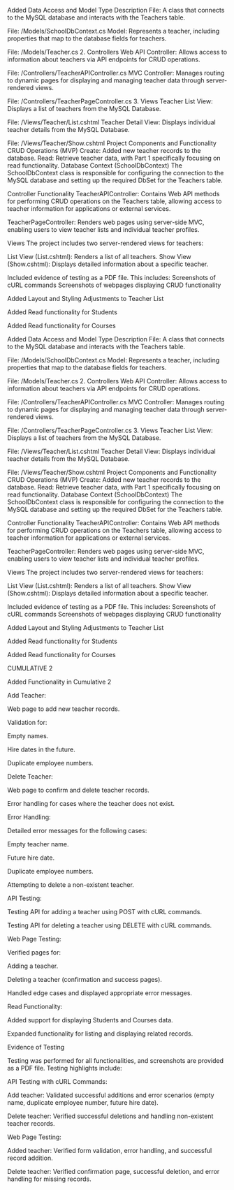 Added Data Access and Model Type Description File: A class that connects to the MySQL database and interacts with the Teachers table.

File: /Models/SchoolDbContext.cs Model: Represents a teacher, including properties that map to the database fields for teachers.

File: /Models/Teacher.cs 2. Controllers Web API Controller: Allows access to information about teachers via API endpoints for CRUD operations.

File: /Controllers/TeacherAPIController.cs MVC Controller: Manages routing to dynamic pages for displaying and managing teacher data through server-rendered views.

File: /Controllers/TeacherPageController.cs 3. Views Teacher List View: Displays a list of teachers from the MySQL Database.

File: /Views/Teacher/List.cshtml Teacher Detail View: Displays individual teacher details from the MySQL Database.

File: /Views/Teacher/Show.cshtml Project Components and Functionality CRUD Operations (MVP) Create: Added new teacher records to the database. Read: Retrieve teacher data, with Part 1 specifically focusing on read functionality. Database Context (SchoolDbContext) The SchoolDbContext class is responsible for configuring the connection to the MySQL database and setting up the required DbSet for the Teachers table.

Controller Functionality TeacherAPIController: Contains Web API methods for performing CRUD operations on the Teachers table, allowing access to teacher information for applications or external services.

TeacherPageController: Renders web pages using server-side MVC, enabling users to view teacher lists and individual teacher profiles.

Views The project includes two server-rendered views for teachers:

List View (List.cshtml): Renders a list of all teachers. Show View (Show.cshtml): Displays detailed information about a specific teacher.

Included evidence of testing as a PDF file. This includes: Screenshots of cURL commands Screenshots of webpages displaying CRUD functionality

Added Layout and Styling Adjustments to Teacher List

Added Read functionality for Students

Added Read functionality for Courses

Added Data Access and Model Type Description File: A class that connects to the MySQL database and interacts with the Teachers table.

File: /Models/SchoolDbContext.cs Model: Represents a teacher, including properties that map to the database fields for teachers.

File: /Models/Teacher.cs 2. Controllers Web API Controller: Allows access to information about teachers via API endpoints for CRUD operations.

File: /Controllers/TeacherAPIController.cs MVC Controller: Manages routing to dynamic pages for displaying and managing teacher data through server-rendered views.

File: /Controllers/TeacherPageController.cs 3. Views Teacher List View: Displays a list of teachers from the MySQL Database.

File: /Views/Teacher/List.cshtml Teacher Detail View: Displays individual teacher details from the MySQL Database.

File: /Views/Teacher/Show.cshtml Project Components and Functionality CRUD Operations (MVP) Create: Added new teacher records to the database. Read: Retrieve teacher data, with Part 1 specifically focusing on read functionality. Database Context (SchoolDbContext) The SchoolDbContext class is responsible for configuring the connection to the MySQL database and setting up the required DbSet for the Teachers table.

Controller Functionality TeacherAPIController: Contains Web API methods for performing CRUD operations on the Teachers table, allowing access to teacher information for applications or external services.

TeacherPageController: Renders web pages using server-side MVC, enabling users to view teacher lists and individual teacher profiles.

Views The project includes two server-rendered views for teachers:

List View (List.cshtml): Renders a list of all teachers. Show View (Show.cshtml): Displays detailed information about a specific teacher.

Included evidence of testing as a PDF file. This includes: Screenshots of cURL commands Screenshots of webpages displaying CRUD functionality

Added Layout and Styling Adjustments to Teacher List

Added Read functionality for Students

Added Read functionality for Courses

CUMULATIVE 2

Added Functionality in Cumulative 2

Add Teacher:

Web page to add new teacher records.

Validation for:

Empty names.

Hire dates in the future.

Duplicate employee numbers.

Delete Teacher:

Web page to confirm and delete teacher records.

Error handling for cases where the teacher does not exist.

Error Handling:


Detailed error messages for the following cases:

Empty teacher name.

Future hire date.

Duplicate employee numbers.

Attempting to delete a non-existent teacher.

API Testing:

Testing API for adding a teacher using POST with cURL commands.

Testing API for deleting a teacher using DELETE with cURL commands.

Web Page Testing:

Verified pages for: 

Adding a teacher.

Deleting a teacher (confirmation and success pages).

Handled edge cases and displayed appropriate error messages.

Read Functionality:

Added support for displaying Students and Courses data.

Expanded functionality for listing and displaying related records.

Evidence of Testing

Testing was performed for all functionalities, and screenshots are provided as a PDF file. Testing highlights include:


API Testing with cURL Commands:


Add teacher: Validated successful additions and error scenarios (empty name, duplicate employee number, future hire date).

Delete teacher: Verified successful deletions and handling non-existent teacher records.

Web Page Testing:

Added teacher: Verified form validation, error handling, and successful record addition.

Delete teacher: Verified confirmation page, successful deletion, and error handling for missing records.
